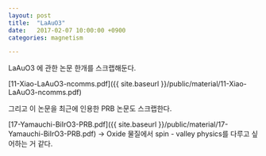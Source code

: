 ```yaml
---
layout: post
title:  "LaAuO3"
date:   2017-02-07 10:00:00 +0900
categories: magnetism

---
```



LaAuO3 에 관한 논문 한개를 스크랩해둔다.

[11-Xiao-LaAuO3-ncomms.pdf]({{ site.baseurl }}/public/material/11-Xiao-LaAuO3-ncomms.pdf)

그리고 이 논문을 최근에 인용한 PRB 논문도 스크랩한다.

[17-Yamauchi-BiIrO3-PRB.pdf]({{ site.baseurl }}/public/material/17-Yamauchi-BiIrO3-PRB.pdf) -> Oxide 물질에서 spin - valley physics를 다루고 싶어하는 거 같다.
